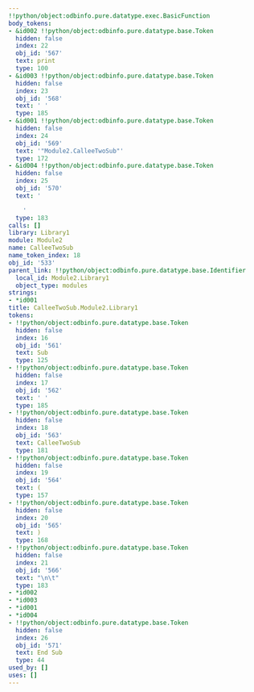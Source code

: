 ```yaml
---
!!python/object:odbinfo.pure.datatype.exec.BasicFunction
body_tokens:
- &id002 !!python/object:odbinfo.pure.datatype.base.Token
  hidden: false
  index: 22
  obj_id: '567'
  text: print
  type: 100
- &id003 !!python/object:odbinfo.pure.datatype.base.Token
  hidden: false
  index: 23
  obj_id: '568'
  text: ' '
  type: 185
- &id001 !!python/object:odbinfo.pure.datatype.base.Token
  hidden: false
  index: 24
  obj_id: '569'
  text: '"Module2.CalleeTwoSub"'
  type: 172
- &id004 !!python/object:odbinfo.pure.datatype.base.Token
  hidden: false
  index: 25
  obj_id: '570'
  text: '

    '
  type: 183
calls: []
library: Library1
module: Module2
name: CalleeTwoSub
name_token_index: 18
obj_id: '533'
parent_link: !!python/object:odbinfo.pure.datatype.base.Identifier
  local_id: Module2.Library1
  object_type: modules
strings:
- *id001
title: CalleeTwoSub.Module2.Library1
tokens:
- !!python/object:odbinfo.pure.datatype.base.Token
  hidden: false
  index: 16
  obj_id: '561'
  text: Sub
  type: 125
- !!python/object:odbinfo.pure.datatype.base.Token
  hidden: false
  index: 17
  obj_id: '562'
  text: ' '
  type: 185
- !!python/object:odbinfo.pure.datatype.base.Token
  hidden: false
  index: 18
  obj_id: '563'
  text: CalleeTwoSub
  type: 181
- !!python/object:odbinfo.pure.datatype.base.Token
  hidden: false
  index: 19
  obj_id: '564'
  text: (
  type: 157
- !!python/object:odbinfo.pure.datatype.base.Token
  hidden: false
  index: 20
  obj_id: '565'
  text: )
  type: 168
- !!python/object:odbinfo.pure.datatype.base.Token
  hidden: false
  index: 21
  obj_id: '566'
  text: "\n\t"
  type: 183
- *id002
- *id003
- *id001
- *id004
- !!python/object:odbinfo.pure.datatype.base.Token
  hidden: false
  index: 26
  obj_id: '571'
  text: End Sub
  type: 44
used_by: []
uses: []
---
```

